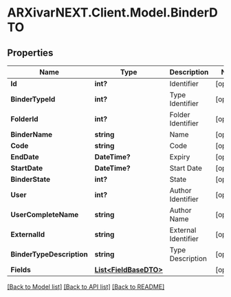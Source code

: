 # ARXivarNEXT.Client.Model.BinderDTO
## Properties

Name | Type | Description | Notes
------------ | ------------- | ------------- | -------------
**Id** | **int?** | Identifier | [optional] 
**BinderTypeId** | **int?** | Type Identifier | [optional] 
**FolderId** | **int?** | Folder Identifier | [optional] 
**BinderName** | **string** | Name | [optional] 
**Code** | **string** | Code | [optional] 
**EndDate** | **DateTime?** | Expiry | [optional] 
**StartDate** | **DateTime?** | Start Date | [optional] 
**BinderState** | **int?** | State | [optional] 
**User** | **int?** | Author Identifier | [optional] 
**UserCompleteName** | **string** | Author Name | [optional] 
**ExternalId** | **string** | External Identifier | [optional] 
**BinderTypeDescription** | **string** | Type Description | [optional] 
**Fields** | [**List&lt;FieldBaseDTO&gt;**](FieldBaseDTO.md) |  | [optional] 

[[Back to Model list]](../README.md#documentation-for-models) [[Back to API list]](../README.md#documentation-for-api-endpoints) [[Back to README]](../README.md)

